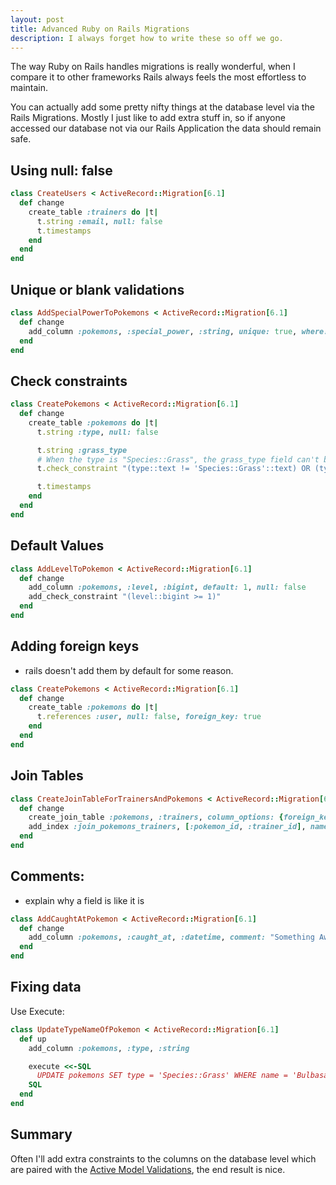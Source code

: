 ```yaml
---
layout: post
title: Advanced Ruby on Rails Migrations
description: I always forget how to write these so off we go.
---
```


The way Ruby on Rails handles migrations is really wonderful, when I compare it to other frameworks Rails always feels the most effortless to maintain.

You can actually add some pretty nifty things at the database level via the Rails Migrations. Mostly I just like to add extra stuff in, so if anyone accessed our database not via our Rails Application the data should remain safe.

## Using null: false

```ruby
class CreateUsers < ActiveRecord::Migration[6.1]
  def change
    create_table :trainers do |t|
      t.string :email, null: false
      t.timestamps
    end
  end
end
```

## Unique or blank validations

```ruby
class AddSpecialPowerToPokemons < ActiveRecord::Migration[6.1]
  def change
    add_column :pokemons, :special_power, :string, unique: true, where: "((special_power)::text <> ''::text)"
  end
end
```

## Check constraints

```ruby
class CreatePokemons < ActiveRecord::Migration[6.1]
  def change
    create_table :pokemons do |t|
      t.string :type, null: false

      t.string :grass_type
	  # When the type is "Species::Grass", the grass_type field can't be blank.
      t.check_constraint "(type::text != 'Species::Grass'::text) OR (type::text = 'Species::Grass'::text AND grass_type::text <> ''::text)"

      t.timestamps
    end
  end
end
```

## Default Values

```ruby
class AddLevelToPokemon < ActiveRecord::Migration[6.1]
  def change
    add_column :pokemons, :level, :bigint, default: 1, null: false
	add_check_constraint "(level::bigint >= 1)"
  end
end
```


## Adding foreign keys

- rails doesn't add them by default for some reason.

```ruby
class CreatePokemons < ActiveRecord::Migration[6.1]
  def change
    create_table :pokemons do |t|
      t.references :user, null: false, foreign_key: true
	end
  end
end
```

## Join Tables

```ruby
class CreateJoinTableForTrainersAndPokemons < ActiveRecord::Migration[6.1]
  def change
    create_join_table :pokemons, :trainers, column_options: {foreign_key: true, null: false}, table_name: :join_pokemons_trainers
    add_index :join_pokemons_trainers, [:pokemon_id, :trainer_id], name: :index_join_pokemons_trainers
  end
end
```

## Comments:

- explain why a field is like it is

```ruby
class AddCaughtAtPokemon < ActiveRecord::Migration[6.1]
  def change
    add_column :pokemons, :caught_at, :datetime, comment: "Something Awesome"
  end
end
```

## Fixing data

Use Execute:

```ruby
class UpdateTypeNameOfPokemon < ActiveRecord::Migration[6.1]
  def up
    add_column :pokemons, :type, :string

    execute <<-SQL
      UPDATE pokemons SET type = 'Species::Grass' WHERE name = 'Bulbasaur';
    SQL
  end
end
```

## Summary

Often I'll add extra constraints to the columns on the database level which are paired with the [Active Model Validations](https://api.rubyonrails.org/classes/ActiveModel/Validations.html), the end result is nice.
